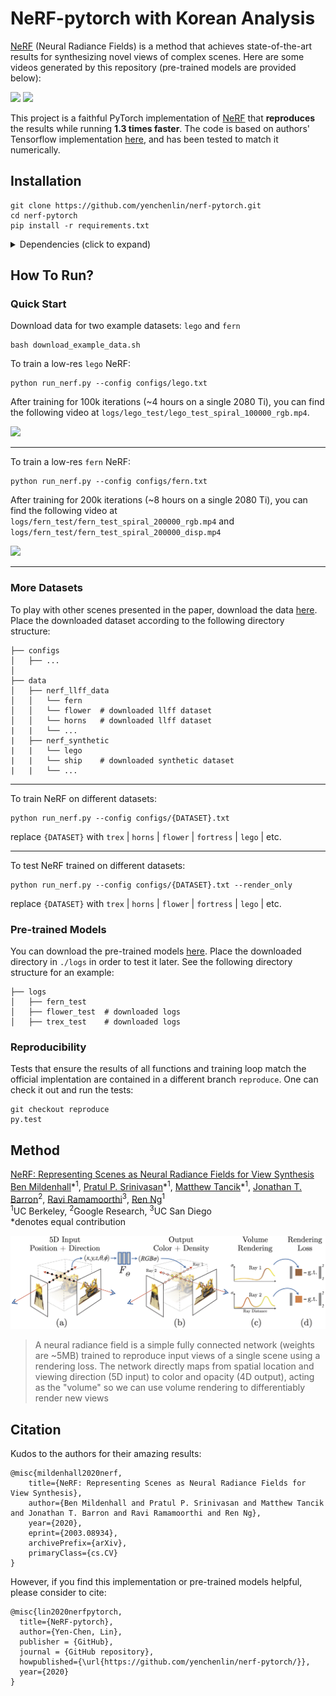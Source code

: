 # NeRF-pytorch with Korean Analysis


[NeRF](http://www.matthewtancik.com/nerf) (Neural Radiance Fields) is a method that achieves state-of-the-art results for synthesizing novel views of complex scenes. Here are some videos generated by this repository (pre-trained models are provided below):

![](https://user-images.githubusercontent.com/7057863/78472232-cf374a00-7769-11ea-8871-0bc710951839.gif)
![](https://user-images.githubusercontent.com/7057863/78472235-d1010d80-7769-11ea-9be9-51365180e063.gif)

This project is a faithful PyTorch implementation of [NeRF](http://www.matthewtancik.com/nerf) that **reproduces** the results while running **1.3 times faster**. The code is based on authors' Tensorflow implementation [here](https://github.com/bmild/nerf), and has been tested to match it numerically. 

## Installation

```
git clone https://github.com/yenchenlin/nerf-pytorch.git
cd nerf-pytorch
pip install -r requirements.txt
```

<details>
  <summary> Dependencies (click to expand) </summary>
  
  ## Dependencies
  - PyTorch 1.4
  - matplotlib
  - numpy
  - imageio
  - imageio-ffmpeg
  - configargparse
  
The LLFF data loader requires ImageMagick.

You will also need the [LLFF code](http://github.com/fyusion/llff) (and COLMAP) set up to compute poses if you want to run on your own real data.
  
</details>

## How To Run?

### Quick Start

Download data for two example datasets: `lego` and `fern`
```
bash download_example_data.sh
```

To train a low-res `lego` NeRF:
```
python run_nerf.py --config configs/lego.txt
```
After training for 100k iterations (~4 hours on a single 2080 Ti), you can find the following video at `logs/lego_test/lego_test_spiral_100000_rgb.mp4`.

![](https://user-images.githubusercontent.com/7057863/78473103-9353b300-7770-11ea-98ed-6ba2d877b62c.gif)

---

To train a low-res `fern` NeRF:
```
python run_nerf.py --config configs/fern.txt
```
After training for 200k iterations (~8 hours on a single 2080 Ti), you can find the following video at `logs/fern_test/fern_test_spiral_200000_rgb.mp4` and `logs/fern_test/fern_test_spiral_200000_disp.mp4`

![](https://user-images.githubusercontent.com/7057863/78473081-58ea1600-7770-11ea-92ce-2bbf6a3f9add.gif)

---

### More Datasets
To play with other scenes presented in the paper, download the data [here](https://drive.google.com/drive/folders/128yBriW1IG_3NJ5Rp7APSTZsJqdJdfc1). Place the downloaded dataset according to the following directory structure:
```
├── configs                                                                                                       
│   ├── ...                                                                                     
│                                                                                               
├── data                                                                                                                                                                                                       
│   ├── nerf_llff_data                                                                                                  
│   │   └── fern                                                                                                                             
│   │   └── flower  # downloaded llff dataset                                                                                  
│   │   └── horns   # downloaded llff dataset
|   |   └── ...
|   ├── nerf_synthetic
|   |   └── lego
|   |   └── ship    # downloaded synthetic dataset
|   |   └── ...
```

---

To train NeRF on different datasets: 

```
python run_nerf.py --config configs/{DATASET}.txt
```

replace `{DATASET}` with `trex` | `horns` | `flower` | `fortress` | `lego` | etc.

---

To test NeRF trained on different datasets: 

```
python run_nerf.py --config configs/{DATASET}.txt --render_only
```

replace `{DATASET}` with `trex` | `horns` | `flower` | `fortress` | `lego` | etc.


### Pre-trained Models

You can download the pre-trained models [here](https://drive.google.com/drive/folders/1jIr8dkvefrQmv737fFm2isiT6tqpbTbv). Place the downloaded directory in `./logs` in order to test it later. See the following directory structure for an example:

```
├── logs 
│   ├── fern_test
│   ├── flower_test  # downloaded logs
│   ├── trex_test    # downloaded logs
```

### Reproducibility 

Tests that ensure the results of all functions and training loop match the official implentation are contained in a different branch `reproduce`. One can check it out and run the tests:
```
git checkout reproduce
py.test
```

## Method

[NeRF: Representing Scenes as Neural Radiance Fields for View Synthesis](http://tancik.com/nerf)  
 [Ben Mildenhall](https://people.eecs.berkeley.edu/~bmild/)\*<sup>1</sup>,
 [Pratul P. Srinivasan](https://people.eecs.berkeley.edu/~pratul/)\*<sup>1</sup>,
 [Matthew Tancik](http://tancik.com/)\*<sup>1</sup>,
 [Jonathan T. Barron](http://jonbarron.info/)<sup>2</sup>,
 [Ravi Ramamoorthi](http://cseweb.ucsd.edu/~ravir/)<sup>3</sup>,
 [Ren Ng](https://www2.eecs.berkeley.edu/Faculty/Homepages/yirenng.html)<sup>1</sup> <br>
 <sup>1</sup>UC Berkeley, <sup>2</sup>Google Research, <sup>3</sup>UC San Diego  
  \*denotes equal contribution  
  
<img src='imgs/pipeline.jpg'/>

> A neural radiance field is a simple fully connected network (weights are ~5MB) trained to reproduce input views of a single scene using a rendering loss. The network directly maps from spatial location and viewing direction (5D input) to color and opacity (4D output), acting as the "volume" so we can use volume rendering to differentiably render new views


## Citation
Kudos to the authors for their amazing results:
```
@misc{mildenhall2020nerf,
    title={NeRF: Representing Scenes as Neural Radiance Fields for View Synthesis},
    author={Ben Mildenhall and Pratul P. Srinivasan and Matthew Tancik and Jonathan T. Barron and Ravi Ramamoorthi and Ren Ng},
    year={2020},
    eprint={2003.08934},
    archivePrefix={arXiv},
    primaryClass={cs.CV}
}
```

However, if you find this implementation or pre-trained models helpful, please consider to cite:
```
@misc{lin2020nerfpytorch,
  title={NeRF-pytorch},
  author={Yen-Chen, Lin},
  publisher = {GitHub},
  journal = {GitHub repository},
  howpublished={\url{https://github.com/yenchenlin/nerf-pytorch/}},
  year={2020}
}
```
